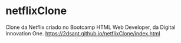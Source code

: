 # netflixClone
Clone da Netflix criado no Bootcamp HTML Web Developer, da Digital Innovation One.
https://2dsant.github.io/netflixClone/index.html
